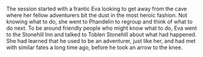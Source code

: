 The session started with a frantic Eva looking to get away from the cave where her fellow adventurers bit the dust in the most heroic fashion. 
Not knowing what to do, she went to Phandelin to regroup and think of what to do next.
To be around friendly people who might know what to do, Eva went to the Stonehill Inn and talked to Toblen Stonehill about what had happened. 
She had learned that he used to be an adventurer, just like her, and had met with similar fates a long time ago, before he took an arrow to the knee.
